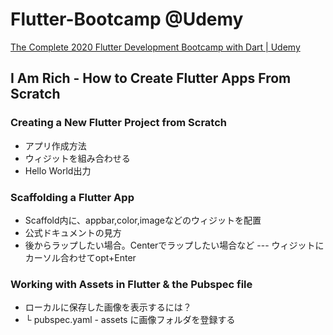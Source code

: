 # Flutter-Bootcamp @Udemy

[The Complete 2020 Flutter Development Bootcamp with Dart | Udemy](https://www.udemy.com/course/flutter-bootcamp-with-dart/)

## I Am Rich - How to Create Flutter Apps From Scratch

### Creating a New Flutter Project from Scratch

- アプリ作成方法
- ウィジットを組み合わせる
- Hello World出力

### Scaffolding a Flutter App

- Scaffold内に、appbar,color,imageなどのウィジットを配置
- 公式ドキュメントの見方
- 後からラップしたい場合。Centerでラップしたい場合など --- ウィジットにカーソル合わせてopt+Enter

### Working with Assets in Flutter & the Pubspec file

- ローカルに保存した画像を表示するには？
- └ pubspec.yaml - assets に画像フォルダを登録する

